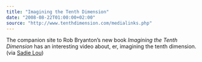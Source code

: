 ```yaml
---
title: "Imagining the Tenth Dimension"
date: "2008-08-22T01:00:00+02:00"
source: "http://www.tenthdimension.com/medialinks.php"
---
```


The companion site to Rob Bryanton’s new book <cite>Imagining the Tenth Dimension</cite> has an interesting video about, er, imagining the tenth dimension. (via [Sadie Lou](http://sadielou.net/2008/08/20/10-d))
